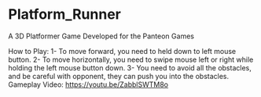 # Platform_Runner
A 3D Platformer Game Developed for the Panteon Games

How to Play:
1- To move forward, you need to held down to left mouse button.
2- To move horizontally, you need to swipe mouse left or right while holding the left mouse button down.
3- You need to avoid all the obstacles, and be careful with opponent, they can push you into the obstacles.
Gameplay Video:
https://youtu.be/ZabblSWTM8o
